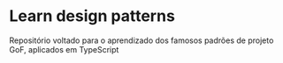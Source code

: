 # Learn design patterns
Repositório voltado para o aprendizado dos famosos padrões de projeto GoF,
aplicados em TypeScript